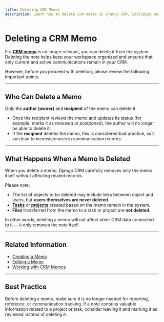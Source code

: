 ```yaml
---
title: Deleting CRM Memos
description: Learn how to delete CRM notes in Django CRM, including permissions, effects of deletion, and best practices for maintaining organized communication records.
---
```


# Deleting a CRM Memo

If a [**CRM memo**](../features/tasks-app-features.md#enhance-your-workflow-with-memos-crm-notes) is no longer relevant, you can delete it from the system.
Deleting the note helps keep your workspace organized and ensures that only current
and active communications remain in your CRM.

However, before you proceed with deletion, please review the following important points.

---

## **Who Can Delete a Memo**

Only the **author (owner)** and **recipient** of the memo can delete it.

- Once the recipient reviews the memo and updates its status
  (for example, marks it as *reviewed* or *postponed*),
  the author will no longer be able to delete it.
- If the **recipient** deletes the memo, this is considered bad practice,
  as it can lead to inconsistencies in communication records.

---

## What Happens When a Memo Is Deleted

When you delete a memo, Django CRM carefully removes only the memo
itself without affecting related records.

Please note:

- The list of objects to be deleted may include links between object and users,
  but **users themselves are never deleted**.
- [**Tasks**](../features/tasks-app-features.md) or [**projects**](../features/crm-and-project-management.md) created based on the memo remain in the system.
- **Files** transferred from the memo to a task or project are **not deleted**.

In other words, deleting a memo will not affect other CRM data connected to it — it only removes the note itself.

---

## Related Information

* [Creating a Memo](creating-crm-note.md)
* [Editing a Memo](editing-updating-crm-note.md)
* [Working with CRM Memos](notes-crm.md)

---

## Best Practice

Before deleting a memo, make sure it is no longer needed for reporting, reference, or communication tracking.
If a note contains valuable information related to a project or task, consider leaving it
and marking it as reviewed instead of deleting it.



